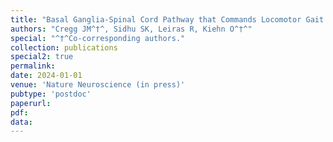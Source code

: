 ```yaml
---
title: "Basal Ganglia-Spinal Cord Pathway that Commands Locomotor Gait Asymmetries in Mice"
authors: "Cregg JM^†^, Sidhu SK, Leiras R, Kiehn O^†^"
special: "^†^Co-corresponding authors."
collection: publications
special2: true
permalink:
date: 2024-01-01
venue: 'Nature Neuroscience (in press)'
pubtype: 'postdoc'
paperurl: 
pdf: 
data: 
---
```

